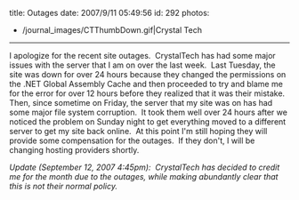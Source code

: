 title: Outages
date: 2007/9/11 05:49:56
id: 292
photos:
- /journal_images/CTThumbDown.gif|Crystal Tech
---
I apologize for the recent site outages.  CrystalTech has had some major issues with the server that I am on over the last week.  Last Tuesday, the site was down for over 24 hours because they changed the permissions on the .NET Global Assembly Cache and then proceeded to try and blame me for the error for over 12 hours before they realized that it was their mistake.  Then, since sometime on Friday, the server that my site was on has had some major file system corruption.  It took them well over 24 hours after we noticed the problem on Sunday night to get everything moved to a different server to get my site back online.  At this point I'm still hoping they will provide some compensation for the outages.  If they don't, I will be changing hosting providers shortly.

_Update (September 12, 2007 4:45pm):  CrystalTech has decided to credit me for the month due to the outages, while making abundantly clear that this is not their normal policy._